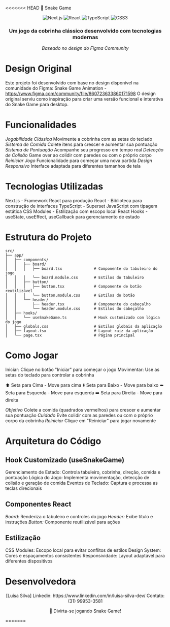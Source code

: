 <<<<<<< HEAD
🐍 Snake Game
<div align="center">
  <img src="https://img.shields.io/badge/Next.js-000000?style=for-the-badge&logo=nextdotjs&logoColor=white" alt="Next.js" />
  <img src="https://img.shields.io/badge/React-20232A?style=for-the-badge&logo=react&logoColor=61DAFB" alt="React" />
  <img src="https://img.shields.io/badge/TypeScript-007ACC?style=for-the-badge&logo=typescript&logoColor=white" alt="TypeScript" />
  <img src="https://img.shields.io/badge/CSS3-1572B6?style=for-the-badge&logo=css3&logoColor=white" alt="CSS3" />
</div>
<div align="center">
  <h3> Um jogo da cobrinha clássico desenvolvido com tecnologias modernas </h3>
  <p><em>Baseado no design do Figma Community</em></p>
</div>

# Design Original
Este projeto foi desenvolvido com base no design disponível na comunidade do Figma:
Snake Game Animation - https://www.figma.com/community/file/860723633860171598 
O design original serviu como inspiração para criar uma versão funcional e interativa do Snake Game para desktop.

# Funcionalidades
*Jogabilidade Clássica* Movimente a cobrinha com as setas do teclado
*Sistema de Comida* Colete itens para crescer e aumentar sua pontuação
*Sistema de Pontuação* Acompanhe seu progresso em tempo real
*Detecção de Colisão* Game over ao colidir com paredes ou com o próprio corpo
*Reiniciar Jogo* Funcionalidade para começar uma nova partida
*Design Responsivo* Interface adaptada para diferentes tamanhos de tela

# Tecnologias Utilizadas
Next.js - Framework React para produção
React - Biblioteca para construção de interfaces
TypeScript - Superset JavaScript com tipagem estática
CSS Modules - Estilização com escopo local
React Hooks - useState, useEffect, useCallback para gerenciamento de estado


# Estrutura do Projeto
```
src/
├── app/
│   ├── components/
│   │   ├── board/
│   │   │   ├── board.tsx              # Componente do tabuleiro do jogo
│   │   │   └── board.module.css       # Estilos do tabuleiro
│   │   ├── button/
│   │   │   ├── button.tsx             # Componente de botão reutilizável
│   │   │   └── button.module.css      # Estilos do botão
│   │   └── header/
│   │       ├── header.tsx             # Componente do cabeçalho
│   │       └── header.module.css      # Estilos do cabeçalho
│   ├── hooks/
│   │   └── useSnakeGame.ts            # Hook customizado com lógica do jogo
│   ├── globals.css                    # Estilos globais da aplicação
│   ├── layout.tsx                     # Layout raiz da aplicação
│   └── page.tsx                       # Página principal

```

# Como Jogar

Iniciar: Clique no botão "Iniciar" para começar o jogo
Movimentar: Use as setas do teclado para controlar a cobrinha

⬆️ Seta para Cima - Move para cima
⬇️ Seta para Baixo - Move para baixo
⬅️ Seta para Esquerda - Move para esquerda
➡️ Seta para Direita - Move para direita


*Objetivo* Colete a comida (quadrados vermelhos) para crescer e aumentar sua pontuação
*Cuidado* Evite colidir com as paredes ou com o próprio corpo da cobrinha
*Reiniciar* Clique em "Reiniciar" para jogar novamente


# Arquitetura do Código

## Hook Customizado (useSnakeGame)

Gerenciamento de Estado: Controla tabuleiro, cobrinha, direção, comida e pontuação
Lógica do Jogo: Implementa movimentação, detecção de colisão e geração de comida
Eventos de Teclado: Captura e processa as teclas direcionais

## Componentes React

*Board:* Renderiza o tabuleiro e controles do jogo
*Header:* Exibe título e instruções
*Button:* Componente reutilizável para ações

## Estilização

CSS Modules: Escopo local para evitar conflitos de estilos
Design System: Cores e espaçamentos consistentes
Responsividade: Layout adaptável para diferentes dispositivos

# Desenvolvedora
<div align="center">
[Luísa Silva]
Linkedin: https://www.linkedin.com/in/luísa-silva-dev/
Contato: (31) 99953-3581
</div>
<p>
<div align="center">
  <p>🐍 Divirta-se jogando Snake Game!</p>
</div>
=======